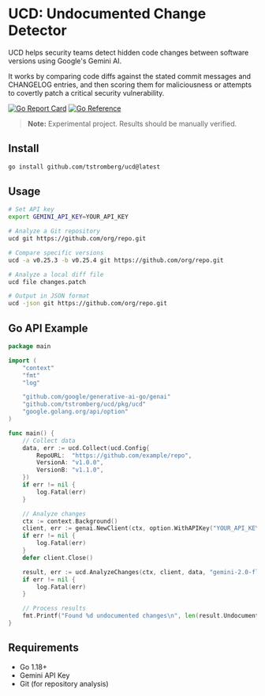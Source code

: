 # UCD: Undocumented Change Detector

UCD helps security teams detect hidden code changes between software versions using Google's Gemini AI.

It works by comparing code diffs against the stated commit messages and CHANGELOG entries, and then scoring them for maliciousness or attempts to covertly patch a critical security vulnerability.

[![Go Report Card](https://goreportcard.com/badge/github.com/tstromberg/ucd)](https://goreportcard.com/report/github.com/tstromberg/ucd)
[![Go Reference](https://pkg.go.dev/badge/github.com/tstromberg/ucd.svg)](https://pkg.go.dev/github.com/tstromberg/ucd)

> **Note:** Experimental project. Results should be manually verified.

## Install

```bash
go install github.com/tstromberg/ucd@latest
```

## Usage

```bash
# Set API key
export GEMINI_API_KEY=YOUR_API_KEY

# Analyze a Git repository
ucd git https://github.com/org/repo.git

# Compare specific versions
ucd -a v0.25.3 -b v0.25.4 git https://github.com/org/repo.git

# Analyze a local diff file
ucd file changes.patch

# Output in JSON format
ucd -json git https://github.com/org/repo.git
```

## Go API Example

```go
package main

import (
	"context"
	"fmt"
	"log"

	"github.com/google/generative-ai-go/genai"
	"github.com/tstromberg/ucd/pkg/ucd"
	"google.golang.org/api/option"
)

func main() {
	// Collect data
	data, err := ucd.Collect(ucd.Config{
		RepoURL:  "https://github.com/example/repo",
		VersionA: "v1.0.0",
		VersionB: "v1.1.0",
	})
	if err != nil {
		log.Fatal(err)
	}

	// Analyze changes
	ctx := context.Background()
	client, err := genai.NewClient(ctx, option.WithAPIKey("YOUR_API_KEY"))
	if err != nil {
		log.Fatal(err)
	}
	defer client.Close()

	result, err := ucd.AnalyzeChanges(ctx, client, data, "gemini-2.0-flash")
	if err != nil {
		log.Fatal(err)
	}

	// Process results
	fmt.Printf("Found %d undocumented changes\n", len(result.UndocumentedChanges))
}
```

## Requirements

* Go 1.18+
* Gemini API Key
* Git (for repository analysis)
